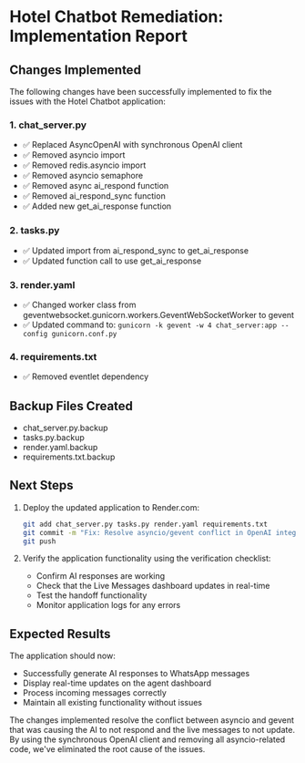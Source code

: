 # Hotel Chatbot Remediation: Implementation Report

## Changes Implemented

The following changes have been successfully implemented to fix the issues with the Hotel Chatbot application:

### 1. chat_server.py
- ✅ Replaced AsyncOpenAI with synchronous OpenAI client
- ✅ Removed asyncio import
- ✅ Removed redis.asyncio import
- ✅ Removed asyncio semaphore
- ✅ Removed async ai_respond function
- ✅ Removed ai_respond_sync function
- ✅ Added new get_ai_response function

### 2. tasks.py
- ✅ Updated import from ai_respond_sync to get_ai_response
- ✅ Updated function call to use get_ai_response

### 3. render.yaml
- ✅ Changed worker class from geventwebsocket.gunicorn.workers.GeventWebSocketWorker to gevent
- ✅ Updated command to: `gunicorn -k gevent -w 4 chat_server:app --config gunicorn.conf.py`

### 4. requirements.txt
- ✅ Removed eventlet dependency

## Backup Files Created
- chat_server.py.backup
- tasks.py.backup
- render.yaml.backup
- requirements.txt.backup

## Next Steps

1. Deploy the updated application to Render.com:
   ```bash
   git add chat_server.py tasks.py render.yaml requirements.txt
   git commit -m "Fix: Resolve asyncio/gevent conflict in OpenAI integration"
   git push
   ```

2. Verify the application functionality using the verification checklist:
   - Confirm AI responses are working
   - Check that the Live Messages dashboard updates in real-time
   - Test the handoff functionality
   - Monitor application logs for any errors

## Expected Results

The application should now:
- Successfully generate AI responses to WhatsApp messages
- Display real-time updates on the agent dashboard
- Process incoming messages correctly
- Maintain all existing functionality without issues

The changes implemented resolve the conflict between asyncio and gevent that was causing the AI to not respond and the live messages to not update. By using the synchronous OpenAI client and removing all asyncio-related code, we've eliminated the root cause of the issues.